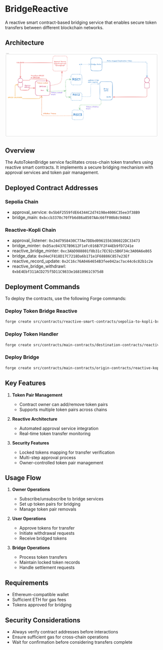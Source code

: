 # BridgeReactive

A reactive smart contract-based bridging service that enables secure token transfers between different blockchain networks.

## Architecture

![ARCHITECTURE](public/README-IMAGE.png)


## Overview

The AutoTokenBridge service facilitates cross-chain token transfers using reactive smart contracts. It implements a secure bridging mechanism with approval services and token pair management.

## Deployed Contract Addresses

### Sepolia Chain
- approval_service: `0x5b6F2559fdE64344C2d74198e4006C35ee3f38B9`
- bridge_main: `0xbccb3370c70fFb6d86a8507AAc66fF00b8c940A3`

### Reactive-Kopli Chain
- approval_listener: `0x24d7958430C77Ae7DDbd0961556386022DC33473`
- bridge_minter: `0xD5ac0437E7B9612F1eFc016B7F2F44Eb9fD7241e`
- reactive_bridge_minter: `0xc3AbD988801f8b31c7EC92c5B6F34c3A00A6e865`
- bridge_data: `0xd4eCF818D17C7218Da6b171e1F68886C857e23Ef`
- reactive_record_update: `0x2C16c76A0464654B3fee042ac7ac44c6c82b1c2e`
- reactive_bridge_withdrawl: `0xbE4Ebf311ACD275f5D11C9833e16810961C975d8`

## Deployment Commands

To deploy the contracts, use the following Forge commands:


### Deploy Token Bridge Reactive
```bash
forge create src/contracts/reactive-smart-contracts/sepolia-to-kopli-bridge.sol:TokenBridgeReactive --rpc-url $REACTIVE_RPC --private-key $REACTIVE_PRIVATE_KEY --legacy --broadcast
```

### Deploy Token Handler
```bash
forge create src/contracts/main-contracts/destination-contracts/reactive-kopli-chain/tokenHandler.sol:TokenHandler --rpc-url $REACTIVE_RPC --private-key $REACTIVE_PRIVATE_KEY --value 0.01ether --legacy --broadcast
```

### Deploy Bridge
```bash
forge create src/contracts/main-contracts/origin-contracts/reactive-kopli chain/bridge.sol:Bridge --rpc-url $SEPOLIA_RPC --private-key $SEPOLIA_PRIVATE_KEY --constructor-args 0x204a2CD5A5c45289B0CD520Bc409888885a32B8d --value 0.1ether --legacy --broadcast
```

## Key Features

1. **Token Pair Management**
   - Contract owner can add/remove token pairs
   - Supports multiple token pairs across chains

2. **Reactive Architecture**
   - Automated approval service integration
   - Real-time token transfer monitoring

3. **Security Features**
   - Locked tokens mapping for transfer verification
   - Multi-step approval process
   - Owner-controlled token pair management

## Usage Flow

1. **Owner Operations**
   - Subscribe/unsubscribe to bridge services
   - Set up token pairs for bridging
   - Manage token pair removals

2. **User Operations**
   - Approve tokens for transfer
   - Initiate withdrawal requests
   - Receive bridged tokens

3. **Bridge Operations**
   - Process token transfers
   - Maintain locked token records
   - Handle settlement requests

## Requirements

- Ethereum-compatible wallet
- Sufficient ETH for gas fees
- Tokens approved for bridging

## Security Considerations

- Always verify contract addresses before interactions
- Ensure sufficient gas for cross-chain operations
- Wait for confirmation before considering transfers complete
